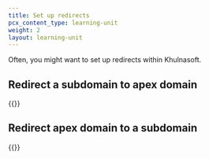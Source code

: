 ```yaml
---
title: Set up redirects
pcx_content_type: learning-unit
weight: 2
layout: learning-unit
---
```


Often, you might want to set up redirects within Khulnasoft.

## Redirect a subdomain to apex domain

{{<render file="_redirect-subdomain-to-root.md" productFolder="fundamentals">}}

## Redirect apex domain to a subdomain

{{<render file="_redirect-root-to-subdomain.md" productFolder="fundamentals">}}